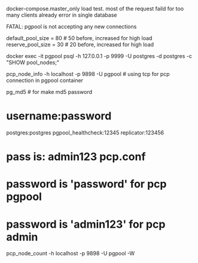 docker-compose.master_only load test. most of the request faild for too many clients already error in single database

FATAL:  pgpool is not accepting any new connections


default_pool_size = 80  # 50 before, increased for high load
reserve_pool_size = 30  # 20 before, increased for high load



docker exec -it pgpool psql -h 127.0.0.1 -p 9999 -U postgres -d postgres -c "SHOW pool_nodes;"  


pcp_node_info -h localhost -p 9898 -U pgpool  # using tcp for pcp connection in pgpool container

pg_md5 <password>  # for make md5 password




# username:password
postgres:postgres
pgpool_healthcheck:12345
replicator:123456

# pass is: admin123  pcp.conf

# password is 'password' for pcp pgpool
# password is 'admin123'  for pcp admin


pcp_node_count -h localhost -p 9898 -U pgpool -W